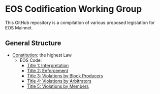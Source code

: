# EOS Codification Working Group

This GitHub repository is a compilation of various proposed legislation for EOS Mainnet.

## General Structure

 * [Constitution](EOS-Constitution.md): the highest Law
   * EOS Code:
     * [Title 1: Interpretation](Title-1-Interpretation)
     * [Title 2: Enforcement](Title-2-Enforcement)
     * [Title 3: Violations by Block Producers](Title-3-Violations-by-Block-Producers)
     * [Title 4: Violations by Arbitrators](Title-4-Violations-by-Arbitrators)
     * [Title 5: Violations by Members](Title-5-Violations-by-Members)
